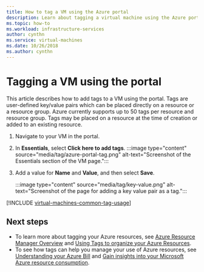 ```yaml
---
title: How to tag a VM using the Azure portal
description: Learn about tagging a virtual machine using the Azure portal.
ms.topic: how-to
ms.workload: infrastructure-services
author: cynthn
ms.service: virtual-machines
ms.date: 10/26/2018
ms.author: cynthn
---
```


# Tagging a VM using the portal

This article describes how to add tags to a VM using the portal. Tags are user-defined key/value pairs which can be placed directly on a resource or a resource group. Azure currently supports up to 50 tags per resource and resource group. Tags may be placed on a resource at the time of creation or added to an existing resource.


1. Navigate to your VM in the portal.
1. In **Essentials**, select **Click here to add tags**.
    :::image type="content" source="media/tag/azure-portal-tag.png" alt-text="Screenshot of the Essentials section of the VM page.":::

1. Add a value for **Name** and **Value**, and then select **Save**.

    :::image type="content" source="media/tag/key-value.png" alt-text="Screenshot of the page for adding a key value pair as a tag.":::


[!INCLUDE [virtual-machines-common-tag-usage](../../includes/virtual-machines-common-tag-usage.md)]

## Next steps 

- To learn more about tagging your Azure resources, see [Azure Resource Manager Overview](../azure-resource-manager/management/overview.md) and [Using Tags to organize your Azure Resources](../azure-resource-manager/management/tag-resources.md).
- To see how tags can help you manage your use of Azure resources, see [Understanding your Azure Bill](../cost-management-billing/understand/review-individual-bill.md) and [Gain insights into your Microsoft Azure resource consumption](../cost-management-billing/manage/usage-rate-card-overview.md).